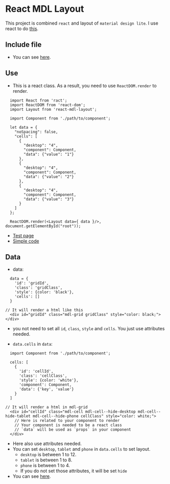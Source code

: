 # React MDL Layout

This project is combined `react` and layout of `material design lite`. I use react to do [this](https://getmdl.io/components/index.html#layout-section/grid).

## Include file

- You can see [here](https://getmdl.io/started/index.html).

## Use

- This is a react class. As a result, you need to use `ReactDOM.render` to render.
```
  import React from 'ract';
  import ReactDOM from 'react-dom';
  import Layout from 'react-mdl-layout';

  import Component from './path/to/component';

  let data = {
    "noSpacing": false,
    "cells": [
      {
        "desktop": "4",
        "component": Component,
        "data": {"value": "1"}
      },
      {
        "desktop": "4",
        "component": Component,
        "data": {"value": "2"}
      },
      {
        "desktop": "4",
        "component": Component,
        "data": {"value": "3"}
      }
    ]
  };

  ReactDOM.render(<Layout data={ data }/>, document.getElementById("root"));
```
- [Test page](http://hsuting.github.io/react-mdl-layout/example/)
- [Simple code](https://github.com/HsuTing/react-mdl-layout/blob/gh-pages/example/src/index.jsx#L33)

## Data

- data:
```
  data = {
    'id': 'gridId',
    'class': 'gridClass',
    'style': {color: 'black'},
    'cells': []
  }

// It will render a html like this
  <div id="gridId" class="mdl-grid gridClass" style="color: black;"></div>
```
- you not need to set all `id`, `class`, `style` and `cells`. You just use attributes needed.

- `data.cells` in `data`:
```
  import Component from './path/to/component';

  cells: [
    {
      'id': 'cellId',
      'class': 'cellClass',
      'style': {color: 'white'},
      'component': Component,
      'data': {'key', 'value'}
    }
  ]

// It will render a html in mdl-grid
  <div id="cellId" class="mdl-cell mdl-cell--hide-desktop mdl-cell--hide-tablet mdl-cell--hide-phone cellClass" style="color: white;">
    // Here is related to your component to render
    // Your component is needed to be a react class
    // `data` will be used as `props` in your component
  </div>
```
- Here also use attributes needed.
- You can set `desktop`, `tablet` and `phone` in `data.cells` to set layout.
    - `desktop` is between 1 to 12.
    - `tablet` is between 1 to 8.
    - `phone` is between 1 to 4.
    - If you do not set those attributes, it will be set `hide`
- You can see [here](https://getmdl.io/components/index.html#layout-section/grid).
